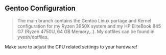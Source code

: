 ## Gentoo Configuration

> The main branch contains the Gentoo Linux portage and Kernel configuration for my Ryzen 3950X system and my HP EliteBook 845 G7 (Ryzen 4750U, 64 GB Memory,..). My dotfiles can be found in yvesh/dotfiles.

Make sure to adjust the CPU related settings to your hardware!

